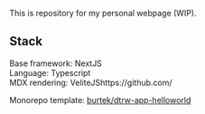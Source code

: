 This is repository for my personal webpage (WIP).

## Stack

Base framework: NextJS\
Language: Typescript\
MDX rendering: VeliteJShttps://github.com/

Monorepo template: [burtek/dtrw-app-helloworld](https://github.com/burtek/dtrw-app-helloworld)
